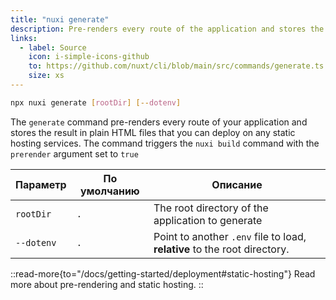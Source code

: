 ```yaml
---
title: "nuxi generate"
description: Pre-renders every route of the application and stores the result in plain HTML files.
links:
  - label: Source
    icon: i-simple-icons-github
    to: https://github.com/nuxt/cli/blob/main/src/commands/generate.ts
    size: xs
---
```


```bash [Terminal]
npx nuxi generate [rootDir] [--dotenv]
```

The `generate` command pre-renders every route of your application and stores the result in plain HTML files that you can deploy on any static hosting services. The command triggers the `nuxi build` command with the `prerender` argument set to `true`

Параметр   | По умолчанию | Описание
-----------|--------------|--------------------------------------------------------------------------
`rootDir`  | `.`          | The root directory of the application to generate
`--dotenv` | `.`          | Point to another `.env` file to load, **relative** to the root directory.

::read-more{to="/docs/getting-started/deployment#static-hosting"}
Read more about pre-rendering and static hosting.
::
